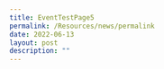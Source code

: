 ```yaml
---
title: EventTestPage5
permalink: /Resources/news/permalink
date: 2022-06-13
layout: post
description: ""
---
```

